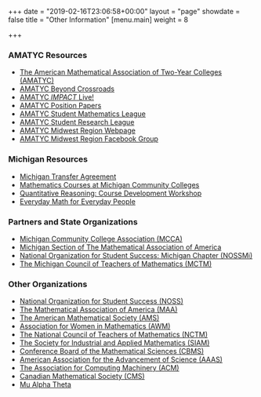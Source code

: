 +++
date = "2019-02-16T23:06:58+00:00"
layout = "page"
showdate = false
title = "Other Information"
[menu.main]
weight = 8

+++

### AMATYC Resources
* [The American Mathematical Association of Two-Year Colleges (AMATYC)](http://www.amatyc.org/)
* [AMATYC Beyond Crossroads](http://beyondcrossroads.matyc.org/)
* [AMATYC <i>IMPACT</i> Live!](http://my.amatyc.org)
* [AMATYC Position Papers](https://amatyc.site-ym.com/general/custom.asp?page=GuidelinesPositions)
* [AMATYC Student Mathematics League](http://www.amatyc.org?page=StudentMathLeague)
* [AMATYC Student Research League](http://amatyc.site-ym.com/page/StudentResLeague)
* [AMATYC Midwest Region Webpage](http://amatyc.org/midwest/)
* [AMATYC Midwest Region Facebook Group](http://bit.ly/amatycmidwest)

### Michigan Resources
* [Michigan Transfer Agreement](https://www.macrao.org/Publications/MTA.asp)
* [Mathematics Courses at Michigan Community Colleges](http://www-personal.umich.edu/\~vmesa/Community%20Colleges/CommunityColleges.html)
* <a href="http://michmatyc.org/qr/">Quantitative Reasoning: Course Development Workshop</a>
* [Everyday Math for Everyday People](http://www.jonoaks.com)

### Partners and State Organizations
* [Michigan Community College Association (MCCA)](http://www.mcca.org/)
* [Michigan Section of The Mathematical Association of America](http://sections.maa.org/michigan/)
* [National Organization for Student Success: Michigan Chapter (NOSSMi)](http://nossmi.org/)
* [The Michigan Council of Teachers of Mathematics (MCTM)](http://mictm.org/)

### Other Organizations
* [National Organization for Student Success (NOSS)](http://www.thenoss.org/)
* [The Mathematical Association of America (MAA)](http://www.maa.org/)
* [The American Mathematical Society (AMS)](http://e-math.ams.org/)
* [Association for Women in Mathematics (AWM)](http://www.awm-math.org/)
* [The National Council of Teachers of Mathematics (NCTM)](http://www.nctm.org/)
* [The Society for Industrial and Applied Mathematics (SIAM)](http://www.siam.org/)
* [Conference Board of the Mathematical Sciences (CBMS)](http://www.cbmsweb.org/)
* [American Association for the Advancement of Science (AAAS)](http://www.aaas.org/)
* [The Association for Computing Machinery (ACM)](http://www.acm.org/)
* [Canadian Mathematical Society (CMS)](http://camel.math.ca/)
* [Mu Alpha Theta](http://www.mualphatheta.org/)
